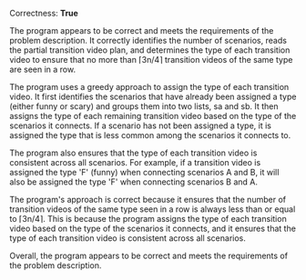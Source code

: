 Correctness: **True**

The program appears to be correct and meets the requirements of the problem description. It correctly identifies the number of scenarios, reads the partial transition video plan, and determines the type of each transition video to ensure that no more than ⌈3n/4⌉ transition videos of the same type are seen in a row.

The program uses a greedy approach to assign the type of each transition video. It first identifies the scenarios that have already been assigned a type (either funny or scary) and groups them into two lists, sa and sb. It then assigns the type of each remaining transition video based on the type of the scenarios it connects. If a scenario has not been assigned a type, it is assigned the type that is less common among the scenarios it connects to.

The program also ensures that the type of each transition video is consistent across all scenarios. For example, if a transition video is assigned the type 'F' (funny) when connecting scenarios A and B, it will also be assigned the type 'F' when connecting scenarios B and A.

The program's approach is correct because it ensures that the number of transition videos of the same type seen in a row is always less than or equal to ⌈3n/4⌉. This is because the program assigns the type of each transition video based on the type of the scenarios it connects, and it ensures that the type of each transition video is consistent across all scenarios.

Overall, the program appears to be correct and meets the requirements of the problem description.